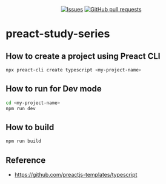 <p align="center">
  <a href="https://github.com/mingyuchoo/preact-study-series/issues"><img alt="Issues" src="https://img.shields.io/github/issues/mingyuchoo/preact-study-series?color=appveyor" /></a>
  <a href="https://github.com/mingyuchoo/preact-study-series/pulls"><img alt="GitHub pull requests" src="https://img.shields.io/github/issues-pr/mingyuchoo/preact-study-series?color=appveyor" /></a>
</p>

# preact-study-series

## How to create a project using Preact CLI

```bash
npx preact-cli create typescript <my-project-name>
```

## How to run for Dev mode

```bash
cd <my-project-name>
npm run dev
```

## How to build

```bash
npm run build
```

## Reference

- <https://github.com/preactjs-templates/typescript>
